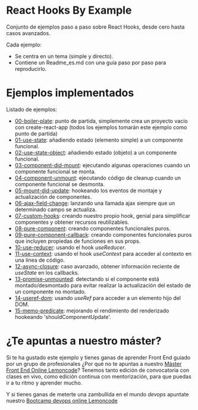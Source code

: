 # React Hooks By Example

Conjunto de ejemplos paso a paso sobre React Hooks, desde cero hasta casos avanzados.

Cada ejemplo:
  - Se centra en un tema (simple y directo).
  - Contiene un Readme_es.md con una guía paso por paso para reproducirlo.

# Ejemplos implementados

Listado de ejemplos:
  - [00-boiler-plate](https://github.com/Lemoncode/react-hooks-by-example/tree/master/00-boilerplate): punto de partida, simplemente crea un proyecto vacío con create-react-app (todos los ejemplos tomarán este ejemplo como punto de partida)
  - [01-use-state](https://github.com/Lemoncode/react-hooks-by-example/tree/master/01-use-state): añadiendo estado (elemento simple) a un componente funcional.
  - [02-use-state-object](https://github.com/Lemoncode/react-hooks-by-example/tree/master/02-use-state-object): añadiendo estado (objeto) a un componente funcional.
  - [03-component-did-mount](https://github.com/Lemoncode/react-hooks-by-example/tree/master/03-component-did-mount): ejecutando algunas operaciones cuando un componente funcional se monta.
  - [04-component-unmount](https://github.com/Lemoncode/react-hooks-by-example/tree/master/04-component_unmount): ejecutando código de cleanup cuando un componente funcional se desmonta.
  - [05-mount-did-update](https://github.com/Lemoncode/react-hooks-by-example/tree/master/05-mount-did-update): hookeando los eventos de montaje y actualización de componentes.
  - [06-ajax-field-change](https://github.com/Lemoncode/react-hooks-by-example/tree/master/06-ajax-field-change): lanzando una llamada ajax siempre que un determinado campo se actualiza.
  - [07-custom-hooks](https://github.com/Lemoncode/react-hooks-by-example/tree/master/07-custom-hook): creando nuestro propio hook, genial para simplificar componentes y obtener recursos reutilizables.
  - [08-pure-component](https://github.com/Lemoncode/react-hooks-by-example/tree/master/08-pure-component): creando componentes funcionales puros.
  - [09-pure-component-callback](https://github.com/Lemoncode/react-hooks-by-example/tree/master/09-pure-component-callback): creando componentes funcionales puros que incluyen propiedas de funciones en sus props.
  - [10-use-reducer](https://github.com/Lemoncode/react-hooks-by-example/tree/master/10-use-reducer): usando el hook _useReducer_.
  - [11-use-context](https://github.com/Lemoncode/react-hooks-by-example/tree/master/11-use-context): usando el hook _useContext_ para acceder al contexto en una línea de código.
  - [12-async-closure](https://github.com/Lemoncode/react-hooks-by-example/tree/master/12-async-closure): caso avanzado, obtener información reciente de _useState_ en los callbacks.
  - [13-promise-unmounted](https://github.com/Lemoncode/react-hooks-by-example/tree/master/13-promise-unmounted): detectando si el componente está montado/desmontado para evitar realizar la actualización del estado de un componente no montado.
  - [14-useref-dom](https://github.com/Lemoncode/react-hooks-by-example/tree/master/14-useref-dom): usando _useRef_ para acceder a un elemento hijo del DOM.
  - [15-memo-predicate](https://github.com/Lemoncode/react-hooks-by-example/tree/master/15-memo-predicate): mejorando el rendimiento del renderizado hookeando 'shouldComponentUpdate'.

# ¿Te apuntas a nuestro máster?

Si te ha gustado este ejemplo y tienes ganas de aprender Front End
guiado por un grupo de profesionales ¿Por qué no te apuntas a
nuestro [Máster Front End Online Lemoncode](https://lemoncode.net/master-frontend#inicio-banner)? Tenemos tanto edición de convocatoria
con clases en vivo, como edición continua con mentorización, para
que puedas ir a tu ritmo y aprender mucho.

Y si tienes ganas de meterte una zambullida en el mundo _devops_
apuntate nuestro [Bootcamp devops online Lemoncode](https://lemoncode.net/bootcamp-devops#bootcamp-devops/inicio)
